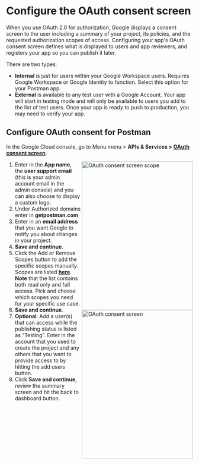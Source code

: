 # Configure the OAuth consent screen
When you use OAuth 2.0 for authorization, Google displays a consent screen to the user including a summary of your project, its policies, and the requested authorization scopes of access. Configuring your app's OAuth consent screen defines what is displayed to users and app reviewers, and registers your app so you can publish it later.

There are two types:
- **Internal** is just for users within your Google Workspace users. Requires Google Workspace or Google Identity to function. Select this option for your Postman app.
- **External** is available to any test user with a Google Account. Your app will start in testing mode and will only be available to users you add to the list of test users. Once your app is ready to push to production, you may need to verify your app.


## Configure OAuth consent for Postman
In the Google Cloud console, go to Menu menu > **APIs & Services > [OAuth consent screen](https://console.cloud.google.com/apis/credentials/consent)**.

<img align="right" width="300" height="400" alt="OAuth consent screen scope" src="../../blob/main/docs/images/consent_screen_scope.png"><img align="right" width="300" height="400" alt="OAuth consent screen" src="../../blob/main/docs/images/consent_screen_1.png">


1. Enter in the **App name**, the **user support email** (this is your admin account email in the admin console) and you can also choose to display a custom logo.
2. Under Authorized domains enter in **getpostman.com**
3. Enter in an **email address** that you want Google to notify you about changes in your project.
4. **Save and continue**. 
5. Click the Add or Remove Scopes button to add the specific scopes manually. Scopes are listed **[here](../../blob/main/docs/auth.md)**. **Note** that the list contains both read only and full access. Pick and choose which scopes you need for your specific use case.
6. **Save and continue**.
7. **Optional**: Add a user(s) that can access while the publishing status is listed as “Testing”. Enter in the account that you used to create the project and any others that you want to provide access to by hitting the add users button. 
8. Click **Save and continue**, review the summary screen and hit the back to dashboard button. 









